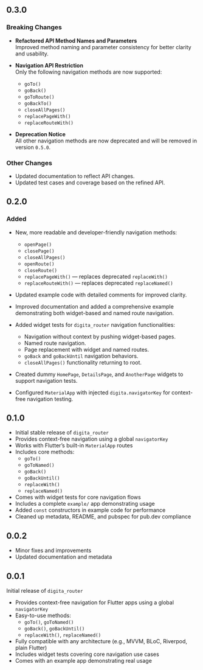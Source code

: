 ## 0.3.0

### Breaking Changes

- **Refactored API Method Names and Parameters**  
  Improved method naming and parameter consistency for better clarity and usability.

- **Navigation API Restriction**  
  Only the following navigation methods are now supported:

  - `goTo()`
  - `goBack()`
  - `goToRoute()`
  - `goBackTo()`
  - `closeAllPages()`
  - `replacePageWith()`
  - `replaceRouteWith()`

- **Deprecation Notice**  
  All other navigation methods are now deprecated and will be removed in version `0.5.0`.

### Other Changes

- Updated documentation to reflect API changes.
- Updated test cases and coverage based on the refined API.

## 0.2.0

### Added

- New, more readable and developer-friendly navigation methods:
  - `openPage()`
  - `closePage()`
  - `closeAllPages()`
  - `openRoute()`
  - `closeRoute()`
  - `replacePageWith()` — replaces deprecated `replaceWith()`
  - `replaceRouteWith()` — replaces deprecated `replaceNamed()`
- Updated example code with detailed comments for improved clarity.
- Improved documentation and added a comprehensive example demonstrating both widget-based and named route navigation.

- Added widget tests for `digita_router` navigation functionalities:
  - Navigation without context by pushing widget-based pages.
  - Named route navigation.
  - Page replacement with widget and named routes.
  - `goBack` and `goBackUntil` navigation behaviors.
  - `closeAllPages()` functionality returning to root.
- Created dummy `HomePage`, `DetailsPage`, and `AnotherPage` widgets to support navigation tests.
- Configured `MaterialApp` with injected `digita.navigatorKey` for context-free navigation testing.

## 0.1.0

- Initial stable release of `digita_router`
- Provides context-free navigation using a global `navigatorKey`
- Works with Flutter’s built-in `MaterialApp` routes
- Includes core methods:
  - `goTo()`
  - `goToNamed()`
  - `goBack()`
  - `goBackUntil()`
  - `replaceWith()`
  - `replaceNamed()`
- Comes with widget tests for core navigation flows
- Includes a complete `example/` app demonstrating usage
- Added `const` constructors in example code for performance
- Cleaned up metadata, README, and pubspec for pub.dev compliance

## 0.0.2

- Minor fixes and improvements
- Updated documentation and metadata

## 0.0.1

Initial release of `digita_router`

- Provides context-free navigation for Flutter apps using a global `navigatorKey`
- Easy-to-use methods:
  - `goTo()`, `goToNamed()`
  - `goBack()`, `goBackUntil()`
  - `replaceWith()`, `replaceNamed()`
- Fully compatible with any architecture (e.g., MVVM, BLoC, Riverpod, plain Flutter)
- Includes widget tests covering core navigation use cases
- Comes with an example app demonstrating real usage
